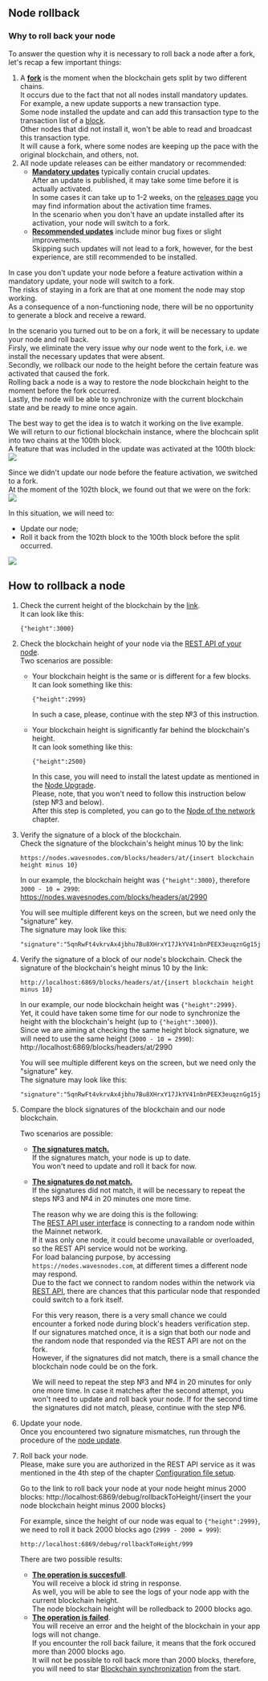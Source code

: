 ## Node rollback ##

### Why to roll back your node ###

To answer the question why it is necessary to roll back a node after a fork, let's recap a few important things:
1. A **<u>[fork]()</u>** is the moment when the blockchain gets split by two different chains.  
    It occurs due to the fact that not all nodes install mandatory updates.  
    For example, a new update supports a new transaction type.  
    Some node installed the update and can add this transaction type to the transaction list of a [block]().  
    Other nodes that did not install it, won't be able to read and broadcast this transaction type.  
    It will cause a fork, where some nodes are keeping up the pace with the original blockchain, and others, not.
2. All node update releases can be either mandatory or recommended:  
    - **<u>Mandatory updates</u>** typically contain crucial updates.  
        After an update is published, it may take some time before it is actually activated.  
        In some cases it can take up to 1-2 weeks, on the [releases page](https://github.com/wavesplatform/Waves/releases) you may find information about the activation time frames.    
        In the scenario when you don't have an update installed after its activation, your node will switch to a fork.
    - **<u>Recommended updates</u>** include minor bug fixes or slight improvements.  
        Skipping such updates will not lead to a fork, however, for the best experience, are still recommended to be installed.

In case you don't update your node before a feature activation within a mandatory update, your node will switch to a fork.  
The risks of staying in a fork are that at one moment the node may stop working.  
As a consequence of a non-functioning node, there will be no opportunity to generate a block and receive a reward.  
  
In the scenario you turned out to be on a fork, it will be necessary to update your node and roll back.  
Firsly, we eliminate the very issue why our node went to the fork, i.e. we install the necessary updates that were absent.  
Secondly, we rollback our node to the height before the certain feature was activated that caused the fork.  
Rolling back a node is a way to restore the node blockchain height to the moment before the fork occurred.  
Lastly, the node will be able to synchronize with the current blockchain state and be ready to mine once again.  

The best way to get the idea is to watch it working on the live example.  
We will return to our fictional blockchain instance, where the blochcain split into two chains at the 100th block.  
A feature that was included in the update was activated at the 100th block:    
![](./images/noderoll.png)

Since we didn't update our node before the feature activation, we switched to a fork.  
At the moment of the 102th block, we found out that we were on the fork:  
![](./images/102block.png)

In this situation, we will need to:
- Update our node;
- Roll it back from the 102th block to the 100th block before the split occurred.  
    
![](./images/102to100.png)

## How to rollback a node ###

1. Check the current height of the blockchain by the [link](https://nodes.wavesnodes.com/blocks/height).  
    It can look like this:

    ```
    {"height":3000}
    ```
2. Check the blockchain height of your node via the [REST API of your node](http://localhost:6869/blocks/height).  
    Two scenarios are possible:
    - Your blockchain height is the same or is different for a few blocks.  
        It can look something like this:  

        ```
        {"height":2999}
        ```
        In such a case, please, continue with the step №3 of this instruction.
    - Your blockchain height is significantly far behind the blockchain's height.  
        It can look something like this:
        
        ```
        {"height":2500}
        ```  
        In this case, you will need to install the latest update as mentioned in the [Node Upgrade](#node-upgrade).  
        Please, note, that you won't need to follow this instruction below (step №3 and below).  
        After this step is completed, you can go to the [Node of the network]() chapter.
3. Verify the signature of a block of the blockchain.   
    Check the signature of the blockchain's height minus 10 by the link:
    
    ```
    https://nodes.wavesnodes.com/blocks/headers/at/{insert blockchain height minus 10}
    ```
    In our example, the blockchain height was `{"height":3000}`, therefore `3000 - 10 = 2990`:  
    https://nodes.wavesnodes.com/blocks/headers/at/2990

    You will see multiple different keys on the screen, but we need only the "signature" key.  
    The signature may look like this:

    ```
    "signature":"5qnRwFt4vkrvAx4jbhu7Bu8XHrxY17JkYV41nbnPEEX3euqznGg15j9i2si1K2k5rZahRiDQovwxFq459Rwewjf7"
    ```
4. Verify the signature of a block of our node's blockchain.
    Check the signature of the blockchain's height minus 10 by the link:
    
    ```
    http://localhost:6869/blocks/headers/at/{insert blockchain height minus 10}
    ```
    In our example, our node blockchain height was `{"height":2999}`.  
    Yet, it could have taken some time for our node to synchronize the height with the blockchain's height (up to `{"height":3000}`).  
    Since we are aiming at checking the same height block signature, we will need to use the same height (`3000 - 10 = 2990`):  
    http://localhost:6869/blocks/headers/at/2990

    You will see multiple different keys on the screen, but we need only the "signature" key.  
    The signature may look like this:

    ```
    "signature":"5qnRwFt4vkrvAx4jbhu7Bu8XHrxY17JkYV41nbnPEEX3euqznGg15j9i2si1K2k5rZahRiDQovwxFq459Rwewjf7"
    ```

5. Compare the block signatures of the blockchain and our node blockchain.  

    Two scenarios are possible:
    - **<u>The signatures match.</u>**  
        If the signatures match, your node is up to date.  
        You won't need to update and roll it back for now.  
    - **<u>The signatures do not match.</u>**  
        If the signatures did not match, it will be necessary to repeat the steps №3 and №4 in 20 minutes one more time.    
        
        The reason why we are doing this is the following:     
        The [REST API user interface](https://nodes.wavesnodes.com/) is connecting to a random node within the Mainnet network.  
        If it was only one node, it could become unavailable or overloaded, so the REST API service would not be working.  
        For load balancing purpose, by accessing `https://nodes.wavesnodes.com`, at different times a different node may respond.   
        Due to the fact we connect to random nodes within the network via [REST API](https://nodes.wavesnodes.com/), there are chances that this particular node that responded could switch to a fork itself.   

        For this very reason, there is a very small chance we could encounter a forked node during block's headers verification step.  
        If our signatures matched once, it is a sign that both our node and the random node that responded via the REST API are not on the fork.  
        However, if the signatures did not match, there is a small chance the blockchain node could be on the fork.  

        We will need to repeat the step №3 and №4 in 20 minutes for only one more time.
        In case it matches after the second attempt, you won't need to update and roll back your node.
        If for the second time the signatures did not match, please, continue with the step №6.
6. Update your node.  
    Once you encountered two signature mismatches, run through the procedure of the [node update](#node-upgrade).
7. Roll back your node.  
    Please, make sure you are authorized in the REST API service as it was mentioned in the 4th step of the chapter [Configuration file setup](#configuration-file-setup).
    
    Go to the link to roll back your node at your node height minus 2000 blocks:
    http://localhost:6869/debug/rollbackToHeight/{insert the your node blockchain height minus 2000 blocks}
    
    For example, since the height of our node was equal to `{"height":2999}`, we need to roll it back 2000 blocks ago (`2999 - 2000 = 999`):    

    ```
    http://localhost:6869/debug/rollbackToHeight/999
    ```

    There are two possible results:
    - **<u>The operation is succesfull</u>**.  
        You will receive a block id string in response.  
        As well, you will be able to see the logs of your node app with the current blockchain height.  
        The node blockchain height will be rolledback to 2000 blocks ago.
    - **<u>The operation is failed</u>**.  
        You will receive an error and the height of the blockchain in your app logs will not change.  
        If you encounter the roll back failure, it means that the fork occured more than 2000 blocks ago.  
        It will not be possible to roll back more than 2000 blocks, therefore, you will need to star [Blockchain synchronization](#blockchain-synchronization) from the start.  